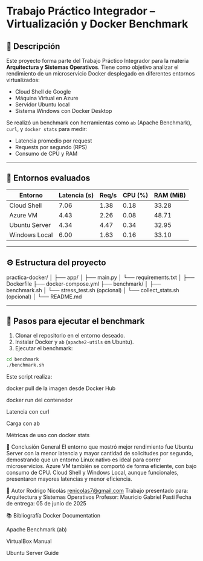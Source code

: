 # Trabajo Práctico Integrador – Virtualización y Docker Benchmark

## 📌 Descripción

Este proyecto forma parte del Trabajo Práctico Integrador para la materia **Arquitectura y Sistemas Operativos**. Tiene como objetivo analizar el rendimiento de un microservicio Docker desplegado en diferentes entornos virtualizados:

- Cloud Shell de Google
- Máquina Virtual en Azure
- Servidor Ubuntu local
- Sistema Windows con Docker Desktop

Se realizó un benchmark con herramientas como `ab` (Apache Benchmark), `curl`, y `docker stats` para medir:

- Latencia promedio por request
- Requests por segundo (RPS)
- Consumo de CPU y RAM

---

## 🧪 Entornos evaluados

| Entorno        | Latencia (s) | Req/s | CPU (%) | RAM (MiB) |
|----------------|--------------|--------|----------|------------|
| Cloud Shell    | 7.06         | 1.38   | 0.18     | 33.28      |
| Azure VM       | 4.43         | 2.26   | 0.08     | 48.71      |
| Ubuntu Server  | 4.34         | 4.47   | 0.34     | 32.95      |
| Windows Local  | 6.00         | 1.63   | 0.16     | 33.10      |

---

## ⚙️ Estructura del proyecto

practica-docker/
│
├── app/
│ ├── main.py
│ └── requirements.txt
│
├── Dockerfile
├── docker-compose.yml
├── benchmark/
│ ├── benchmark.sh
│ └── stress_test.sh (opcional)
│ └── collect_stats.sh (opcional)
│
└── README.md

---

## 🚀 Pasos para ejecutar el benchmark

1. Clonar el repositorio en el entorno deseado.
2. Instalar Docker y `ab` (`apache2-utils` en Ubuntu).
3. Ejecutar el benchmark:

```bash
cd benchmark
./benchmark.sh
```

Este script realiza:

docker pull de la imagen desde Docker Hub

docker run del contenedor

Latencia con curl

Carga con ab

Métricas de uso con docker stats

🧠 Conclusión General
El entorno que mostró mejor rendimiento fue Ubuntu Server con la menor latencia y mayor cantidad de solicitudes por segundo, demostrando que un entorno Linux nativo es ideal para correr microservicios. Azure VM también se comportó de forma eficiente, con bajo consumo de CPU. Cloud Shell y Windows Local, aunque funcionales, presentaron mayores latencias y menor eficiencia.

🧾 Autor
Rodrigo Nicolás
renicolas7@gmail.com
Trabajo presentado para:
Arquitectura y Sistemas Operativos
Profesor: Mauricio Gabriel Pasti
Fecha de entrega: 05 de junio de 2025

📚 Bibliografía
Docker Documentation

Apache Benchmark (ab)

VirtualBox Manual

Ubuntu Server Guide